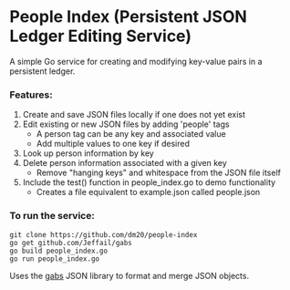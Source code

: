 # People Index (Persistent JSON Ledger Editing Service)
A simple Go service for creating and modifying key-value pairs in a persistent ledger.

### Features:
  1) Create and save JSON files locally if one does not yet exist
  2) Edit existing or new JSON files by adding 'people' tags  
     - A person tag can be any key and associated value
     - Add multiple values to one key if desired
  3) Look up person information by key
  4) Delete person information associated with a given key  
     - Remove "hanging keys" and whitespace from the JSON file itself
  5) Include the test() function in people_index.go to demo functionality
     - Creates a file equivalent to example.json called people.json

### To run the service:
    git clone https://github.com/dm20/people-index
    go get github.com/Jeffail/gabs
    go build people_index.go
    go run people_index.go

Uses the <a href='https://github.com/Jeffail/gabs'>gabs</a> JSON library to format and merge JSON objects.    
